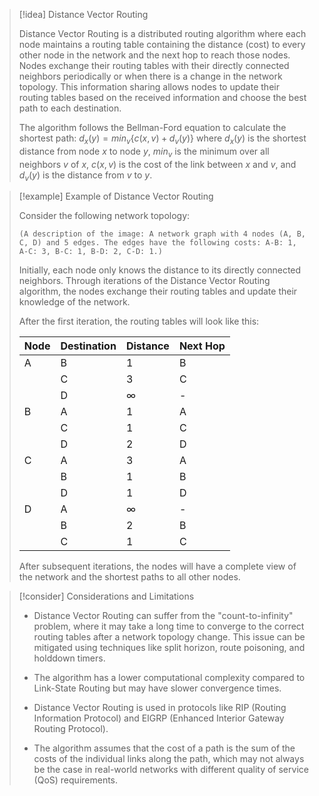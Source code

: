 > [!idea] Distance Vector Routing
> 
> Distance Vector Routing is a distributed routing algorithm where each node maintains a routing table containing the distance (cost) to every other node in the network and the next hop to reach those nodes. Nodes exchange their routing tables with their directly connected neighbors periodically or when there is a change in the network topology. This information sharing allows nodes to update their routing tables based on the received information and choose the best path to each destination.
> 
> The algorithm follows the Bellman-Ford equation to calculate the shortest path:
> $d_x(y) = min_v\{c(x,v) + d_v(y)\}$
> where $d_x(y)$ is the shortest distance from node $x$ to node $y$, $min_v$ is the minimum over all neighbors $v$ of $x$, $c(x,v)$ is the cost of the link between $x$ and $v$, and $d_v(y)$ is the distance from $v$ to $y$.

> [!example] Example of Distance Vector Routing
> 
> Consider the following network topology:
> 
> ```
> (A description of the image: A network graph with 4 nodes (A, B, C, D) and 5 edges. The edges have the following costs: A-B: 1, A-C: 3, B-C: 1, B-D: 2, C-D: 1.)
> ```
> 
> Initially, each node only knows the distance to its directly connected neighbors. Through iterations of the Distance Vector Routing algorithm, the nodes exchange their routing tables and update their knowledge of the network.
> 
> After the first iteration, the routing tables will look like this:
> 
> | Node | Destination | Distance | Next Hop |
> |------|-------------|----------|----------|
> | A    | B           | 1        | B        |
> |      | C           | 3        | C        |
> |      | D           | ∞        | -        |
> | B    | A           | 1        | A        |
> |      | C           | 1        | C        |
> |      | D           | 2        | D        |
> | C    | A           | 3        | A        |
> |      | B           | 1        | B        |
> |      | D           | 1        | D        |
> | D    | A           | ∞        | -        |
> |      | B           | 2        | B        |
> |      | C           | 1        | C        |
> 
> After subsequent iterations, the nodes will have a complete view of the network and the shortest paths to all other nodes.

> [!consider] Considerations and Limitations
> 
> - Distance Vector Routing can suffer from the "count-to-infinity" problem, where it may take a long time to converge to the correct routing tables after a network topology change. This issue can be mitigated using techniques like split horizon, route poisoning, and holddown timers.
> 
> - The algorithm has a lower computational complexity compared to Link-State Routing but may have slower convergence times.
> 
> - Distance Vector Routing is used in protocols like RIP (Routing Information Protocol) and EIGRP (Enhanced Interior Gateway Routing Protocol).
> 
> - The algorithm assumes that the cost of a path is the sum of the costs of the individual links along the path, which may not always be the case in real-world networks with different quality of service (QoS) requirements.